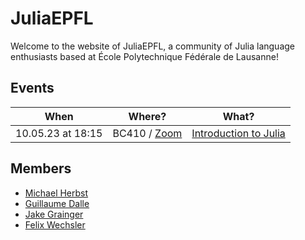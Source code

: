 # JuliaEPFL

Welcome to the website of JuliaEPFL, a community of Julia language enthusiasts based at École Polytechnique Fédérale de Lausanne!

## Events

| When              | Where?                                             | What?                                         |
| ----------------- | -------------------------------------------------- | --------------------------------------------- |
| 10.05.23 at 18:15 | BC410 / [Zoom](https://epfl.zoom.us/j/68892870159) | [Introduction to Julia](notebooks/intro.html) |

## Members

- [Michael Herbst](https://michael-herbst.com/)
- [Guillaume Dalle](https://gdalle.github.io/)
- [Jake Grainger](https://github.com/JakeGrainger)
- [Felix Wechsler](https://felixwechsler.science/)
